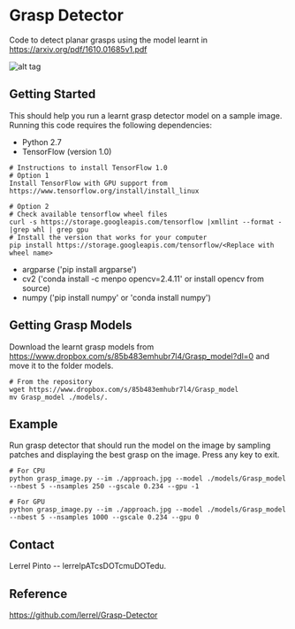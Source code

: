 # Grasp Detector

Code to detect planar grasps using the model learnt in 
https://arxiv.org/pdf/1610.01685v1.pdf

![alt tag](http://www.cs.cmu.edu/~lerrelp/all_grasp_img.png)

## Getting Started

This should help you run a learnt grasp detector model on a sample image. Running this code requires the following dependencies:

* Python 2.7
* TensorFlow (version 1.0)
```
# Instructions to install TensorFlow 1.0
# Option 1
Install TensorFlow with GPU support from https://www.tensorflow.org/install/install_linux

# Option 2
# Check available tensorflow wheel files
curl -s https://storage.googleapis.com/tensorflow |xmllint --format - |grep whl | grep gpu
# Install the version that works for your computer
pip install https://storage.googleapis.com/tensorflow/<Replace with wheel name>
```
* argparse ('pip install argparse')
* cv2 ('conda install -c menpo opencv=2.4.11' or install opencv from source)
* numpy ('pip install numpy' or 'conda install numpy')

## Getting Grasp Models

Download the learnt grasp models from https://www.dropbox.com/s/85b483emhubr7l4/Grasp_model?dl=0 and move it to the folder models.

```
# From the repository
wget https://www.dropbox.com/s/85b483emhubr7l4/Grasp_model
mv Grasp_model ./models/.
```

## Example

Run grasp detector that should run the model on the image by sampling patches and displaying the best grasp on the image. Press any key to exit.

```
# For CPU 
python grasp_image.py --im ./approach.jpg --model ./models/Grasp_model --nbest 5 --nsamples 250 --gscale 0.234 --gpu -1

# For GPU
python grasp_image.py --im ./approach.jpg --model ./models/Grasp_model --nbest 5 --nsamples 1000 --gscale 0.234 --gpu 0
```

## Contact
Lerrel Pinto -- lerrelpATcsDOTcmuDOTedu.

## Reference
https://github.com/lerrel/Grasp-Detector
